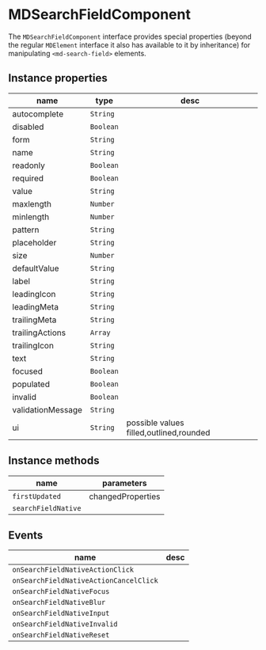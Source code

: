 # MDSearchFieldComponent
The `MDSearchFieldComponent` interface provides special properties (beyond the regular `MDElement` interface it also has available to it by inheritance) for manipulating `<md-search-field>` elements.

## Instance properties

name|type|desc
---|---|---
autocomplete|`String`|
disabled|`Boolean`|
form|`String`|
name|`String`|
readonly|`Boolean`|
required|`Boolean`|
value|`String`|
maxlength|`Number`|
minlength|`Number`|
pattern|`String`|
placeholder|`String`|
size|`Number`|
defaultValue|`String`|
label|`String`|
leadingIcon|`String`|
leadingMeta|`String`|
trailingMeta|`String`|
trailingActions|`Array`|
trailingIcon|`String`|
text|`String`|
focused|`Boolean`|
populated|`Boolean`|
invalid|`Boolean`|
validationMessage|`String`|
ui|`String`|possible values filled,outlined,rounded

## Instance methods

name|parameters
---|---
`firstUpdated`|changedProperties
`searchFieldNative`|

## Events

name|desc
---|---
`onSearchFieldNativeActionClick`|
`onSearchFieldNativeActionCancelClick`|
`onSearchFieldNativeFocus`|
`onSearchFieldNativeBlur`|
`onSearchFieldNativeInput`|
`onSearchFieldNativeInvalid`|
`onSearchFieldNativeReset`|
